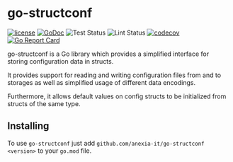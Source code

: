 # go-structconf

[![license](https://img.shields.io/github/license/mashape/apistatus.svg?maxAge=2592000)](https://github.com/anexia-it/go-structconf/blob/master/LICENSE)
[![GoDoc](https://godoc.org/github.com/anexia-it/go-structconf?status.svg)](https://godoc.org/github.com/anexia-it/go-structconf)
![Test Status](https://github.com/anexia-it/go-structconf/actions/workflows/unit.yml/badge.svg)
![Lint Status](https://github.com/anexia-it/go-structconf/actions/workflows/code.yml/badge.svg)
[![codecov](https://codecov.io/gh/anexia-it/go-structconf/branch/master/graph/badge.svg)](https://codecov.io/gh/anexia-it/go-structconf)
[![Go Report Card](https://goreportcard.com/badge/github.com/anexia-it/go-structconf)](https://goreportcard.com/report/github.com/anexia-it/go-structconf)

go-structconf is a Go library which provides a simplified interface for
storing configuration data in structs.

It provides support for reading and writing configuration files from and to
storages as well as simplified usage of different data encodings.

Furthermore, it allows default values on config structs to be initialized
from structs of the same type.

## Installing

To use `go-structconf` just add
`github.com/anexia-it/go-structconf <version>` to your `go.mod` file.

